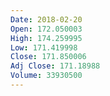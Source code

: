 ```yaml
---
Date: 2018-02-20
Open: 172.050003
High: 174.259995
Low: 171.419998
Close: 171.850006
Adj Close: 171.18988
Volume: 33930500
---
```

